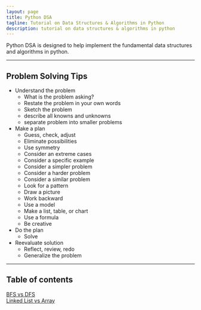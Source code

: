 ```yaml
---
layout: page
title: Python DSA
tagline: Tutorial on Data Structures & Algorithms in Python 
description: tutorial on data structures & algorithms in python
---
```


Python DSA is designed to help implement the fundamental data structures and algorithms in python.

---
## Problem Solving Tips

* Understand the problem
  * What is the problem asking?
  * Restate the problem in your own words
  * Sketch the problem
  * describe all knowns and unknowns
  * separate problem into smaller problems
* Make a plan
  * Guess, check, adjust
  * Eliminate possibilities
  * Use symmetry
  * Consider an extreme cases
  * Consider a specific example
  * Consider a simpler problem
  * Consider a harder problem
  * Consider a similar problem
  * Look for a pattern
  * Draw a picture
  * Work backward
  * Use a model
  * Make a list, table, or chart
  * Use a formula
  * Be creative
* Do the plan
  * Solve
* Reevaluate solution
  * Reflect, review, redo
  * Generalize the problem

---
## Table of contents
<a href="pages\BFS_vs_DFS.html">BFS vs DFS</a>  
<a href="pages\Linked_List_vs_Array.html">Linked List vs Array</a>

